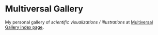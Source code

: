 # Multiversal Gallery

My personal gallery of *scientific visualizations / illustrations* at [Multiversal Gallery index page](https://diegoinacio.github.io/multiversal-gallery/).